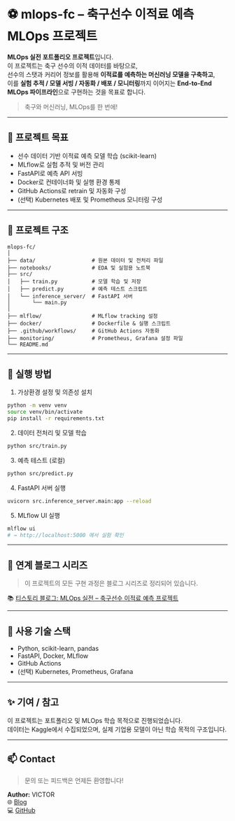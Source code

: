 # ⚽ mlops-fc – 축구선수 이적료 예측 MLOps 프로젝트

**MLOps 실전 포트폴리오 프로젝트**입니다.  
이 프로젝트는 축구 선수의 이적 데이터를 바탕으로,  
선수의 스탯과 커리어 정보를 활용해 **이적료를 예측하는 머신러닝 모델을 구축하고**,  
이를 **실험 추적 / 모델 서빙 / 자동화 / 배포 / 모니터링**까지 이어지는 **End-to-End MLOps 파이프라인**으로 구현하는 것을 목표로 합니다.

> 축구와 머신러닝, MLOps를 한 번에!

---

## 🎯 프로젝트 목표

- 선수 데이터 기반 이적료 예측 모델 학습 (scikit-learn)
- MLflow로 실험 추적 및 버전 관리
- FastAPI로 예측 API 서빙
- Docker로 컨테이너화 및 실행 환경 통제
- GitHub Actions로 retrain 및 자동화 구성
- (선택) Kubernetes 배포 및 Prometheus 모니터링 구성

---

## 📁 프로젝트 구조

```
mlops-fc/
│
├── data/                  # 원본 데이터 및 전처리 파일
├── notebooks/             # EDA 및 실험용 노트북
├── src/
│   ├── train.py           # 모델 학습 및 저장
│   ├── predict.py         # 예측 테스트 스크립트
│   └── inference_server/  # FastAPI 서버
│       └── main.py
│
├── mlflow/                # MLflow tracking 설정
├── docker/                # Dockerfile & 실행 스크립트
├── .github/workflows/     # GitHub Actions 자동화
├── monitoring/            # Prometheus, Grafana 설정 파일
└── README.md
```

---

## 🚀 실행 방법

1. 가상환경 설정 및 의존성 설치
```bash
python -m venv venv
source venv/bin/activate
pip install -r requirements.txt
```

2. 데이터 전처리 및 모델 학습
```bash
python src/train.py
```

3. 예측 테스트 (로컬)
```bash
python src/predict.py
```

4. FastAPI 서버 실행
```bash
uvicorn src.inference_server.main:app --reload
```

5. MLflow UI 실행
```bash
mlflow ui
# → http://localhost:5000 에서 실험 확인
```

---

## 🔗 연계 블로그 시리즈

> 이 프로젝트의 모든 구현 과정은 블로그 시리즈로 정리되어 있습니다.

📚 [티스토리 블로그: MLOps 실전 – 축구선수 이적료 예측 프로젝트](https://jeon-maker.tistory.com/)

---

## 🧠 사용 기술 스택

- Python, scikit-learn, pandas
- FastAPI, Docker, MLflow
- GitHub Actions
- (선택) Kubernetes, Prometheus, Grafana

---

## ✨ 기여 / 참고

이 프로젝트는 포트폴리오 및 MLOps 학습 목적으로 진행되었습니다.  
데이터는 Kaggle에서 수집되었으며, 실제 기업용 모델이 아닌 학습 목적의 구조입니다.

---

## 📫 Contact

> 문의 또는 피드백은 언제든 환영합니다!

**Author:** VICTOR  
🌐 [Blog](https://jeon-maker.tistory.com/)  
💻 [GitHub](https://github.com/VICTOR-JEON-1998)

